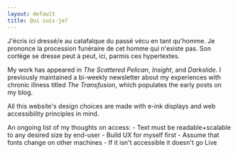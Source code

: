 ```yaml
---
layout: default
title: Qui suis-je?
---
```


<p>J'écris ici dressé/e au catafalque du passé vécu en tant qu'homme. Je prononce la procession funéraire de cet homme qui n'existe pas. Son cortège se dresse peut à peut, ici, parmis ces hypertextes.</p>


<p>My work has appeared in  <i>The Scattered Pelican</i>, <i>Insight</i>, and <i>Darkslide</i>. I previously maintained a bi-weekly newsletter about my experiences with chronic illness titled <i>The Transfusion</i>, which populates the early posts on my blog.

<p> All this website's design choices are made with e-ink displays and web accessibility principles in mind. </p>
An ongoing list of my thoughts on access:
- Text must be readable+scalable to any desired size by end-user
- Build UX for myself first
- Assume that fonts change on other machines
- If it isn't accessible it doesn't go Live
